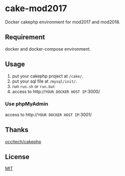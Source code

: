 # cake-mod2017
Docker cakephp environment for mod2017 and mod2018.

## Requirement
docker and docker-compose environment.

## Usage
1. put your cakephp project at `/cake/`.
1. put your sql file at `/mysql/init/`.
1. run `run.sh` or `run.bat`
1. access to http://`YOUR DOCKER HOST IP`:3000/

### Use phpMyAdmin
access to http://`YOUR DOCKER HOST IP`:3001/

## Thanks
[occitech/cakephp](https://hub.docker.com/r/occitech/cakephp/)

## License
[MIT](http://b4b4r07.mit-license.org)
